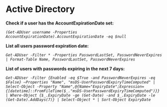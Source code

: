 # Active Directory

**Check if a user has the AccountExpirationDate set:**

*`(Get-ADUser username -Properties AccountExpirationDate).AccountExpirationDate -eq $null`*

**List all users password expiration date:**

*`Get-ADUser -Filter * -Properties PasswordLastSet, PasswordNeverExpires | Format-Table Name, PasswordLastSet, PasswordNeverExpires`*

**List of users with passwords expiring in the next 7 days:**

*`Get-ADUser -Filter {Enabled -eq $True -and PasswordNeverExpires -eq $False} –Properties "Name", "msDS-UserPasswordExpiryTimeComputed" | Select-Object -Property "Name",@{Name="ExpiryDate";Expression={[datetime]::FromFileTime($_."msDS-UserPasswordExpiryTimeComputed")}} | Where-Object {$_.ExpiryDate -ge (Get-Date) -and $_.ExpiryDate -le (Get-Date).AddDays(7)} | Select-Object * | Sort-Object ExpiryDate`*
